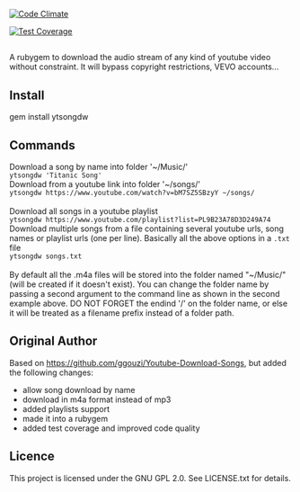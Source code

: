 [![Code Climate](https://codeclimate.com/github/heavenstudio/ytsongdw/badges/gpa.svg)](https://codeclimate.com/github/heavenstudio/ytsongdw)

[![Test Coverage](https://codeclimate.com/github/heavenstudio/ytsongdw/badges/coverage.svg)](https://codeclimate.com/github/heavenstudio/ytsongdw/coverage)

##

A rubygem to download the audio stream of any kind of youtube video without constraint.
It will bypass copyright restrictions, VEVO accounts...

## Install
gem install ytsongdw

## Commands
Download a song by name into folder '~/Music/'<br/>
`ytsongdw 'Titanic Song'`<br/>
Download from a youtube link into folder '~/songs/'<br/>
`ytsongdw https://www.youtube.com/watch?v=bM7SZ5SBzyY ~/songs/`<br/>
<br/>
Download all songs in a youtube playlist<br/>
`ytsongdw https://www.youtube.com/playlist?list=PL9B23A78D3D249A74`<br/>
Download multiple songs from a file containing several youtube urls, song names or playlist urls (one per line). Basically all the above options in a `.txt` file<br/>
`ytsongdw songs.txt`<br/>
<br/>
By default all the .m4a files will be stored into the folder named "~/Music/" (will be created if it doesn't exist). You can change the folder name by passing a second argument to the command line as shown in the second example above. DO NOT FORGET the endind '/' on the folder name, or else it will be treated as a filename prefix instead of a folder path.

## Original Author
Based on https://github.com/ggouzi/Youtube-Download-Songs, but added the following changes:
- allow song download by name
- download in m4a format instead of mp3
- added playlists support
- made it into a rubygem
- added test coverage and improved code quality

## Licence
This project is licensed under the GNU GPL 2.0. See LICENSE.txt for details.
